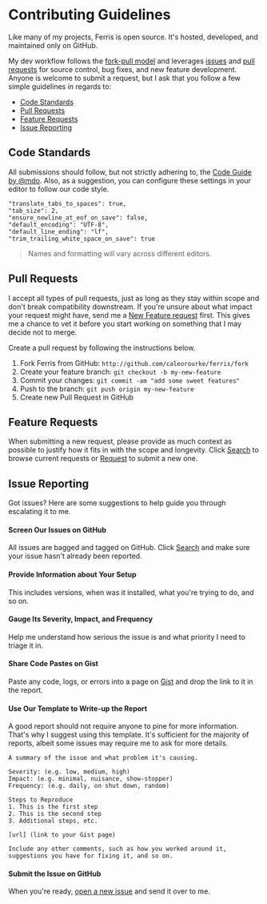 # Contributing Guidelines

Like many of my projects, Ferris is open source. It's hosted, developed, and maintained only on GitHub.

My dev workflow follows the <a href="http://help.github.com/articles/using-pull-requests" target="_blank">fork-pull model</a> and leverages <a href="http://github.com/caleorourke/ferris/issues" target="_blank">issues</a> and <a href="http://github.com/caleorourke/ferris/pulls" target="_blank">pull requests</a> for source control, bug fixes, and new feature development. Anyone is welcome to submit a request, but I ask that you follow a few simple guidelines in regards to:

* [Code Standards](#code-standards)
* [Pull Requests](#pull-requests)
* [Feature Requests](#feature-requests)
* [Issue Reporting](#issue-reporting)

## Code Standards

All submissions should follow, but not strictly adhering to, the <a href="http://codeguide.co" target="_blank">Code Guide by @mdo</a>. Also, as a suggestion, you can configure these settings in your editor to follow our code style.

~~~
"translate_tabs_to_spaces": true,
"tab_size": 2,
"ensure_newline_at_eof_on_save": false,
"default_encoding": "UTF-8",
"default_line_ending": "lf",
"trim_trailing_white_space_on_save": true
~~~

> Names and formatting will vary across different editors.

## Pull Requests

I accept all types of pull requests, just as long as they stay within scope and don't break compatibility downstream. If you're unsure about what impact your request might have, send me a [New Feature request](#feature-requests) first. This gives me a chance to vet it before you start working on something that I may decide not to merge.

Create a pull request by following the instructions below.

1. Fork Ferris from GitHub: `http://github.com/caleorourke/ferris/fork`
2. Create your feature branch: `git checkout -b my-new-feature`
3. Commit your changes: `git commit -am "add some sweet features"`
4. Push to the branch: `git push origin my-new-feature`
5. Create new Pull Request in GitHub

## Feature Requests

When submitting a new request, please provide as much context as possible to justify how it fits in with the scope and longevity. Click <a href="http://github.com/caleorourke/ferris/issues" target="_blank">Search</a> to browse current requests or <a href="http://github.com/caleorourke/ferris/issues/new" target="_blank">Request</a> to submit a new one.

## Issue Reporting

Got issues? Here are some suggestions to help guide you through escalating it to me.

#### Screen Our Issues on GitHub

All issues are bagged and tagged on GitHub. Click <a href="http://github.com/caleorourke/ferris/issues" target="_blank">Search</a> and make sure your issue hasn't already been reported.

#### Provide Information about Your Setup

This includes versions, when was it installed, what you're trying to do, and so on.

#### Gauge Its Severity, Impact, and Frequency

Help me understand how serious the issue is and what priority I need to triage it in.

#### Share Code Pastes on Gist

Paste any code, logs, or errors into a page on <a href="http://gist.github.com" target="_blank">Gist</a> and drop the link to it in the report.

#### Use Our Template to Write-up the Report

A good report should not require anyone to pine for more information. That's why I suggest using this template. It's sufficient for the majority of reports, albeit some issues may require me to ask for more details.

~~~
A summary of the issue and what problem it's causing.

Severity: (e.g. low, medium, high)
Impact: (e.g. minimal, nuisance, show-stopper)
Frequency: (e.g. daily, on shut down, random)

Steps to Reproduce
1. This is the first step
2. This is the second step
3. Additional steps, etc.

[url] (link to your Gist page)

Include any other comments, such as how you worked around it, suggestions you have for fixing it, and so on.
~~~

#### Submit the Issue on GitHub

When you're ready, <a href="http://github.com/caleorourke/ferris/issues/new" target="_blank">open a new issue</a> and send it over to me.

